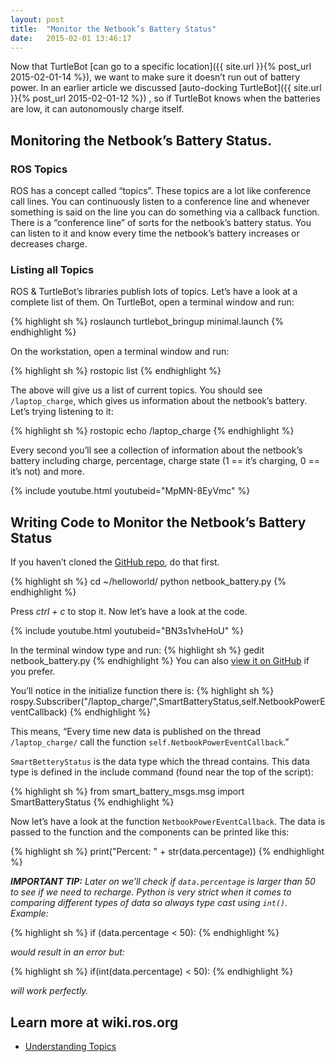 ```yaml
---
layout: post
title:  "Monitor the Netbook’s Battery Status"
date:   2015-02-01 13:46:17
---
```


Now that TurtleBot [can go to a specific location]({{ site.url }}{% post_url 2015-02-01-14 %}), we want to make sure it doesn’t run out of battery power. In an earlier article we discussed [auto-docking TurtleBot]({{ site.url }}{% post_url 2015-02-01-12 %}) , so if TurtleBot knows when the batteries are low, it can autonomously charge itself.

## Monitoring the Netbook’s Battery Status.

### ROS Topics

ROS has a concept called “topics”. These topics are a lot like conference call lines. You can continuously listen to a conference line and whenever something is said on the line you can do something via a callback function. There is a “conference line” of sorts for the netbook’s battery status. You can listen to it and know every time the netbook’s battery increases or decreases charge.

### Listing all Topics

ROS & TurtleBot’s libraries publish lots of topics. Let’s have a look at a complete list of them. On TurtleBot, open a terminal window and run:

{% highlight sh %}
roslaunch turtlebot_bringup minimal.launch
{% endhighlight %}

On the workstation, open a terminal window and run:

{% highlight sh %}
rostopic list
{% endhighlight %}

The above will give us a list of current topics. You should see `/laptop_charge`, which gives us information about the netbook’s battery. Let’s trying listening to it:

{% highlight sh %}
rostopic echo /laptop_charge
{% endhighlight %}

Every second you’ll see a collection of information about the netbook’s battery including charge, percentage, charge state (1 == it’s charging, 0 == it’s not) and more.

{% include youtube.html youtubeid="MpMN-8EyVmc" %}

## Writing Code to Monitor the Netbook’s Battery Status

If you haven’t cloned the [GitHub repo](https://github.com/markwsilliman/turtlebot/), do that first.

{% highlight sh %}
cd ~/helloworld/
python netbook_battery.py
{% endhighlight %}

Press *ctrl + c* to stop it. Now let’s have a look at the code.

{% include youtube.html youtubeid="BN3s1vheHoU" %}

In the terminal window type and run:
{% highlight sh %}
gedit netbook_battery.py
{% endhighlight %}
You can also [view it on GitHub](https://github.com/markwsilliman/turtlebot/blob/master/netbook_battery.py) if you prefer.

You’ll notice in the initialize function there is:
{% highlight sh %}
rospy.Subscriber("/laptop_charge/",SmartBatteryStatus,self.NetbookPowerEventCallback)
{% endhighlight %}

This means, “Every time new data is published on the thread `/laptop_charge/` call the function `self.NetbookPowerEventCallback`.”

`SmartBetteryStatus` is the data type which the thread contains. This data type is defined in the include command (found near the top of the script):

{% highlight sh %}
from smart_battery_msgs.msg import SmartBatteryStatus
{% endhighlight %}

Now let’s have a look at the function `NetbookPowerEventCallback`. The data is passed to the function and the components can be printed like this:

{% highlight sh %}
print("Percent: " + str(data.percentage)) 
{% endhighlight %}

***IMPORTANT TIP:** Later on we’ll check if `data.percentage` is larger than 50 to see if we need to recharge. Python is very strict when it comes to comparing different types of data so always type cast using `int()`. Example:*

{% highlight sh %}
if (data.percentage < 50):
{% endhighlight %}

*would result in an error but:*

{% highlight sh %}
if(int(data.percentage) < 50):
{% endhighlight %}

*will work perfectly.*

## Learn more at wiki.ros.org

* [Understanding Topics](http://wiki.ros.org/ROS/Tutorials/UnderstandingTopics)